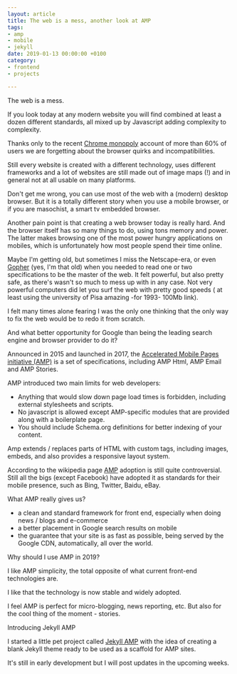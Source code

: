 ```yaml
---
layout: article
title: The web is a mess, another look at AMP
tags:
- amp
- mobile
- jekyll
date: 2019-01-13 00:00:00 +0100
category:
- frontend
- projects

---
```

The web is a mess. 

If you look today at any modern website you will find combined at least a dozen different standards, all mixed up by Javascript adding complexity to complexity.

Thanks only to the recent [Chrome monopoly](https://www.w3counter.com/globalstats.php) account of more than 60% of users we are forgetting about the browser quirks and incompatibilities. 

Still every website is created with a different technology, uses different frameworks and a lot of websites are still made out of image maps (!) and in general not at all usable on many platforms.

Don't get me wrong, you can use most of the web with a (modern) desktop browser. But it is a totally different story when you use a mobile browser, or if you are masochist, a smart tv embedded browser.

Another pain point is that creating a web browser today is really hard. And the browser itself has so many things to do, using tons memory and power. The latter makes browsing one of the most power hungry applications on mobiles, which is unfortunately how most people spend their time online.

Maybe I'm getting old, but sometimes I miss the Netscape-era, or even [Gopher](https://en.wikipedia.org/wiki/Gopher_(protocol)) (yes, I'm that old) when you needed to read one or two specifications to be the master of the web. It felt powerful, but also pretty safe, as there's wasn't so much to mess up with in any case. Not very powerful computers did let you surf the web with pretty good speeds ( at least using the university of Pisa amazing -for 1993- 100Mb link).

I felt many times alone fearing I was the only one thinking that the only way to fix the web would be to redo it from scratch.

And what better opportunity for Google than being the leading search engine and browser provider to do it?

Announced in 2015 and launched in 2017, the [Accelerated Mobile Pages initiative (AMP)]() is a set of specifications, including AMP Html, AMP Email and AMP Stories. 

AMP introduced two main limits for web developers:

* Anything that would slow down page load times is forbidden, including external stylesheets and scripts.
* No javascript is allowed except AMP-specific modules that are provided along with a boilerplate page.
* You should include Schema.org definitions for better indexing of your content.

Amp extends / replaces parts of HTML with custom tags, including images, embeds, and also provides a responsive layout system.

According to the wikipedia page [AMP](https://en.wikipedia.org/wiki/Accelerated_Mobile_Pages) adoption is still quite controversial. Still all the bigs (except Facebook) have adopted it as standards for their mobile presence, such as Bing, Twitter, Baidu, eBay. 

 What AMP really gives us?

* a clean and standard framework for front end, especially when doing news / blogs and e-commerce
* a better placement in Google search results on mobile
* the guarantee that your site is as fast as possible, being served by the Google CDN, automatically, all over the world.

Why should I use AMP in 2019?

I like AMP simplicity, the total opposite of what current front-end technologies are.

I like that the technology is now stable and widely adopted.

I feel AMP is perfect for micro-blogging, news reporting, etc. But also for the cool thing of the moment - stories.

Introducing Jekyll AMP

I started a little pet project called [Jekyll AMP](https://fibasile.github.io/jekyll-amp) with the idea of creating a blank Jekyll theme ready to be used as a scaffold for AMP sites.

It's still in early development but I will post updates in the upcoming weeks.